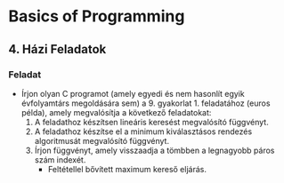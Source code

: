 # Basics of Programming
## 4. Házi Feladatok

### Feladat
- Írjon olyan C programot (amely egyedi és nem hasonlít egyik évfolyamtárs megoldására sem) a 9. gyakorlat 1. feladatához (euros példa), amely megvalósítja a következő feladatokat:
    1. A feladathoz készítsen lineáris keresést megvalósító függvényt.
    2. A feladathoz készítse el a minimum kiválasztásos rendezés algoritmusát megvalósító függvényt.
    3. Írjon függvényt, amely visszaadja a tömbben a legnagyobb páros szám indexét.
        - Feltétellel bővített maximum kereső eljárás.